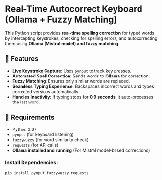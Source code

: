 # Real-Time Autocorrect Keyboard (Ollama + Fuzzy Matching)

This Python script provides **real-time spelling correction** for typed words by intercepting keystrokes, checking for spelling errors, and autocorrecting them using **Ollama (Mistral model) and fuzzy matching**.

## 🚀 Features
- **Live Keystroke Capture**: Uses `pynput` to track key presses.
- **Automated Spell Correction**: Sends words to **Ollama** for correction.
- **Fuzzy Matching**: Ensures only similar words are replaced.
- **Seamless Typing Experience**: Backspaces incorrect words and types corrected versions automatically.
- **Handles Inactivity**: If typing stops for **0.9 seconds**, it auto-processes the last word.

## 📜 Requirements
- Python 3.8+
- `pynput` (for keyboard listening)
- `fuzzywuzzy` (for word similarity check)
- `requests` (for API calls)
- **Ollama installed and running** (For Mistral model-based corrections)

### Install Dependencies:
```bash
pip install pynput fuzzywuzzy requests
  
